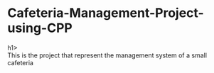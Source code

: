 <h1>Cafeteria-Management-Project-using-CPP</h1>h1>
<br>
This is the project that represent the management system of a small cafeteria
